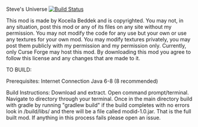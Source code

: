 Steve's Universe [![Build Status](https://travis-ci.org/BurntRouter/StevesUniverse.svg?branch=master)](https://travis-ci.org/BurntRouter/StevesUniverse)

This mod is made by Koceila Beddek and is copyrighted. You may not, in any situation, post this mod or any of its files on any site without my permission. You may not modify the code for any use but your own or use any textures for your own mod. You may modify textures privately, you may post them publicly with my permission and my permission only. Currently, only Curse Forge may host this mod.  By downloading this mod you agree to follow this license and any changes that are made to it.

TO BUILD:

Prerequisites:
Internet Connection
Java 6-8 (8 recommended)

Build Instructions:
Download and extract. Open command prompt/terminal. Navigate to directory through your terminal. Once in the main directory build with gradle by running "gradlew build" if the build completes with no errors look in /build/libs/ and there will be a file called modid-1.0.jar. That is the full built mod. If anything in this process fails please open an issue. 
